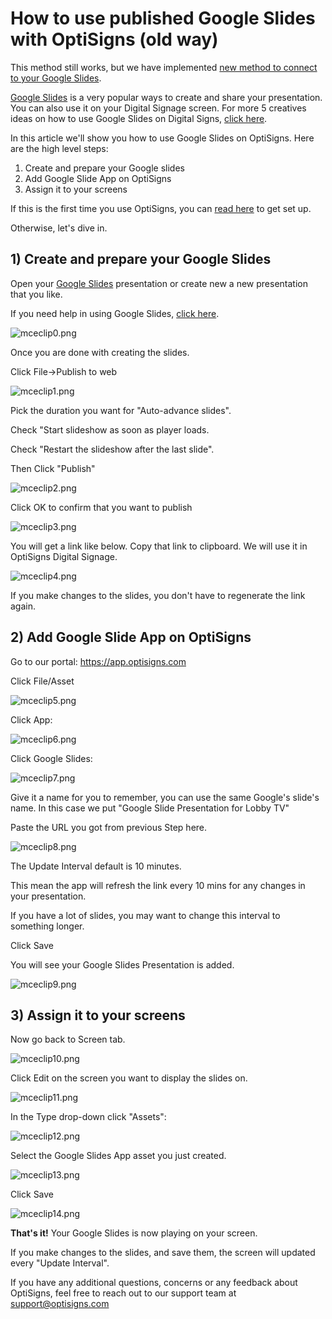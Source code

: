 # How to use published Google Slides with OptiSigns (old way)

This method still works, but we have implemented [new method to connect to your Google Slides](https://support.optisigns.com/hc/en-us/articles/360050642833).

[Google Slides](https://www.google.com/slides/about/) is a very popular ways to create and share your presentation. You can also use it on your Digital Signage screen. For more 5 creatives ideas on how to use Google Slides on Digital Signs, [click here](https://www.optisigns.com/).

In this article we'll show you how to use Google Slides on OptiSigns. Here are the high level steps:

1. Create and prepare your Google slides
2. Add Google Slide App on OptiSigns
3. Assign it to your screens

If this is the first time you use OptiSigns, you can [read here](https://www.optisigns.com/blog/how-to-set-up-digital-signs-with-optisigns-and-amazon-fire-tv) to get set up.

Otherwise, let's dive in.

## **1) Create and prepare your Google Slides**

Open your [Google Slides](https://docs.google.com/presentation/?usp=mkt_slides) presentation or create new a new presentation that you like.

If you need help in using Google Slides, [click here](https://www.wikihow.com/Create-a-Presentation-Using-Google-Slides).

![mceclip0.png](https://support.optisigns.com/hc/article_attachments/360054657754)

Once you are done with creating the slides.

Click File->Publish to web

![mceclip1.png](https://support.optisigns.com/hc/article_attachments/360054657814)

Pick the duration you want for "Auto-advance slides".

Check "Start slideshow as soon as player loads.

Check "Restart the slideshow after the last slide".

Then Click "Publish"

![mceclip2.png](https://support.optisigns.com/hc/article_attachments/360054657854)

Click OK to confirm that you want to publish

![mceclip3.png](https://support.optisigns.com/hc/article_attachments/360054657874)

You will get a link like below. Copy that link to clipboard. We will use it in OptiSigns Digital Signage.

![mceclip4.png](https://support.optisigns.com/hc/article_attachments/360054657974)

If you make changes to the slides, you don't have to regenerate the link again.

## **2) Add Google Slide App on OptiSigns**

Go to our portal: https://app.optisigns.com

Click File/Asset

![mceclip5.png](https://support.optisigns.com/hc/article_attachments/360055531173)

Click App:

![mceclip6.png](https://support.optisigns.com/hc/article_attachments/360054658054)

Click Google Slides:

![mceclip7.png](https://support.optisigns.com/hc/article_attachments/360054658094)

Give it a name for you to remember, you can use the same Google's slide's name. In this case we put "Google Slide Presentation for Lobby TV"

Paste the URL you got from previous Step here.

![mceclip8.png](https://support.optisigns.com/hc/article_attachments/360054658254)

The Update Interval default is 10 minutes.

This mean the app will refresh the link every 10 mins for any changes in your presentation.

If you have a lot of slides, you may want to change this interval to something longer.

Click Save

You will see your Google Slides Presentation is added.

![mceclip9.png](https://support.optisigns.com/hc/article_attachments/360055531293)

## **3) Assign it to your screens**

Now go back to Screen tab.

![mceclip10.png](https://support.optisigns.com/hc/article_attachments/360054658294)

Click Edit on the screen you want to display the slides on.

![mceclip11.png](https://support.optisigns.com/hc/article_attachments/360054658314)

In the Type drop-down click "Assets":

![mceclip12.png](https://support.optisigns.com/hc/article_attachments/360055531333)

Select the Google Slides App asset you just created.

![mceclip13.png](https://support.optisigns.com/hc/article_attachments/360055531373)

Click Save

![mceclip14.png](https://support.optisigns.com/hc/article_attachments/360054658394)

**That's it!** Your Google Slides is now playing on your screen.

If you make changes to the slides, and save them, the screen will updated every "Update Interval".

If you have any additional questions, concerns or any feedback about OptiSigns, feel free to reach out to our support team at [support@optisigns.com](mailto:support@optisigns.com)